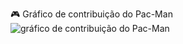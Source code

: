 🎮 Gráfico de contribuição do Pac-Man
<picture>
  <source media="(prefers-color-scheme: dark)" srcset="https://raw.githubusercontent.com/AmayaGabriela/AmayaGabriela/output/pacman-contribution-graph-dark.svg">
  <source media="(prefers-color-scheme: light)" srcset="https://raw.githubusercontent.com/AmayaGabriela/AmayaGabriela/output/pacman-contribution-graph.svg">
  <img alt="gráfico de contribuição do Pac-Man" src="https://raw.githubusercontent.com/AmayaGabriela/AmayaGabriela/output/pacman-contribution-graph.svg">
</picture>
